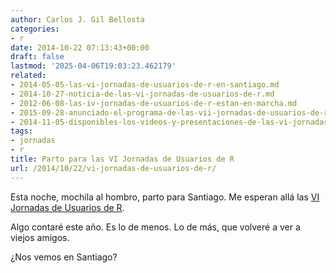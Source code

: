 ```yaml
---
author: Carlos J. Gil Bellosta
categories:
- r
date: 2014-10-22 07:13:43+00:00
draft: false
lastmod: '2025-04-06T19:03:23.462179'
related:
- 2014-05-05-las-vi-jornadas-de-usuarios-de-r-en-santiago.md
- 2014-10-27-noticia-de-las-vi-jornadas-de-usuarios-de-r.md
- 2012-06-08-las-iv-jornadas-de-usuarios-de-r-estan-en-marcha.md
- 2015-09-28-anunciado-el-programa-de-las-vii-jornadas-de-usuarios-de-r.md
- 2014-11-05-disponibles-los-videos-y-presentaciones-de-las-vi-jornadas-de-usuarios-de-r.md
tags:
- jornadas
- r
title: Parto para las VI Jornadas de Usuarios de R
url: /2014/10/22/vi-jornadas-de-usuarios-de-r/
---
```


Esta noche, mochila al hombro, parto para Santiago. Me esperan allá las [VI Jornadas de Usuarios de R](http://r-es.org/VI+Jornadas).

Algo contaré este año. Es lo de menos. Lo de más, que volveré a ver a viejos amigos.

¿Nos vemos en Santiago?